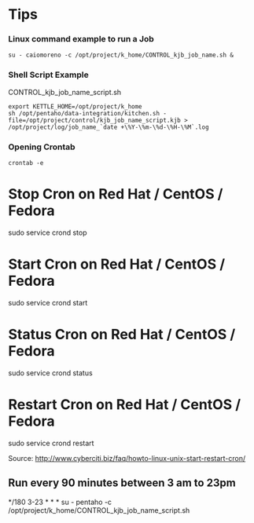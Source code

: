 # Tips

### Linux command example to run a Job
```
su - caiomoreno -c /opt/project/k_home/CONTROL_kjb_job_name.sh &
```

### Shell Script Example

CONTROL_kjb_job_name_script.sh
```
export KETTLE_HOME=/opt/project/k_home
sh /opt/pentaho/data-integration/kitchen.sh -file=/opt/project/control/kjb_job_name_script.kjb > /opt/project/log/job_name_`date +\%Y-\%m-\%d-\%H-\%M`.log

```
### Opening Crontab
```
crontab -e
```

# Stop Cron on Red Hat / CentOS / Fedora
sudo service crond stop

# Start Cron on Red Hat / CentOS / Fedora
sudo service crond start

# Status Cron on Red Hat / CentOS / Fedora
sudo service crond status

# Restart Cron on Red Hat / CentOS / Fedora
sudo service crond restart

Source:
http://www.cyberciti.biz/faq/howto-linux-unix-start-restart-cron/

## Run every 90 minutes between 3 am to 23pm
*/180 3-23 * * * su - pentaho -c /opt/project/k_home/CONTROL_kjb_job_name_script.sh
